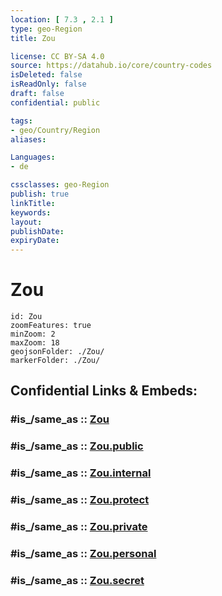 ```yaml
---
location: [ 7.3 , 2.1 ] 
type: geo-Region
title: Zou

license: CC BY-SA 4.0
source: https://datahub.io/core/country-codes
isDeleted: false
isReadOnly: false
draft: false
confidential: public

tags:
- geo/Country/Region
aliases:

Languages:
- de

cssclasses: geo-Region
publish: true
linkTitle: 
keywords: 
layout: 
publishDate: 
expiryDate: 
---
```


# Zou

```leaflet
id: Zou
zoomFeatures: true 
minZoom: 2 
maxZoom: 18
geojsonFolder: ./Zou/
markerFolder: ./Zou/
```


## Confidential Links & Embeds: 

### #is_/same_as :: [Zou](/_Standards/Earth/Continent/Africa/Africa~West/Benin/Departements~Benin/Zou.md) 

### #is_/same_as :: [Zou.public](/_public/Earth/Continent/Africa/Africa~West/Benin/Departements~Benin/Zou.public.md) 

### #is_/same_as :: [Zou.internal](/_internal/Earth/Continent/Africa/Africa~West/Benin/Departements~Benin/Zou.internal.md) 

### #is_/same_as :: [Zou.protect](/_protect/Earth/Continent/Africa/Africa~West/Benin/Departements~Benin/Zou.protect.md) 

### #is_/same_as :: [Zou.private](/_private/Earth/Continent/Africa/Africa~West/Benin/Departements~Benin/Zou.private.md) 

### #is_/same_as :: [Zou.personal](/_personal/Earth/Continent/Africa/Africa~West/Benin/Departements~Benin/Zou.personal.md) 

### #is_/same_as :: [Zou.secret](/_secret/Earth/Continent/Africa/Africa~West/Benin/Departements~Benin/Zou.secret.md)

